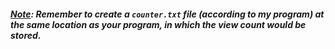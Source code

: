 ##### <ins>Note</ins>: Remember to create a `counter.txt` file (according to my program) at the same location as your program, in which the view count would be stored.
